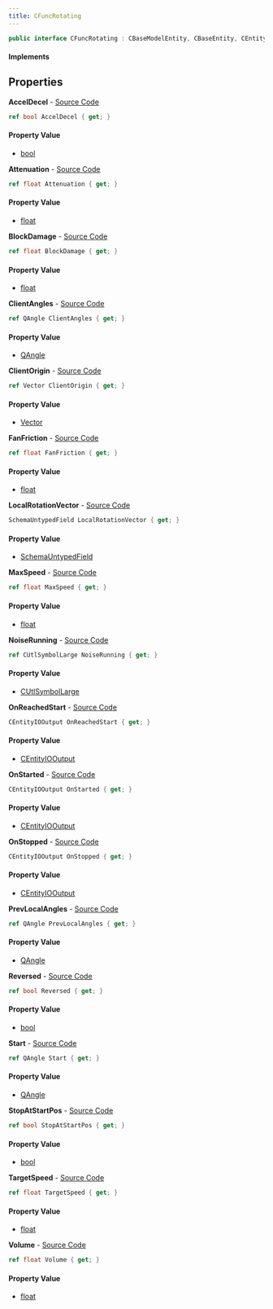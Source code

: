 ```yaml
---
title: CFuncRotating
---
```


```csharp
public interface CFuncRotating : CBaseModelEntity, CBaseEntity, CEntityInstance, ISchemaClass<CEntityInstance>, ISchemaClass<CBaseEntity>, ISchemaClass<CBaseModelEntity>, ISchemaClass<CFuncRotating>, ISchemaField, ISchemaClass, INativeHandle
```

#### Implements

## Properties

**AccelDecel** - [Source Code](https://github.com/swiftly-solution/swiftlys2/blob/master/managed/src/SwiftlyS2.Generated/Schemas/Interfaces/CFuncRotating.cs#L41)

```csharp
ref bool AccelDecel { get; }
```

#### Property Value

- [bool](https://learn.microsoft.com/dotnet/api/system.boolean)

**Attenuation** - [Source Code](https://github.com/swiftly-solution/swiftlys2/blob/master/managed/src/SwiftlyS2.Generated/Schemas/Interfaces/CFuncRotating.cs#L27)

```csharp
ref float Attenuation { get; }
```

#### Property Value

- [float](https://learn.microsoft.com/dotnet/api/system.single)

**BlockDamage** - [Source Code](https://github.com/swiftly-solution/swiftlys2/blob/master/managed/src/SwiftlyS2.Generated/Schemas/Interfaces/CFuncRotating.cs#L35)

```csharp
ref float BlockDamage { get; }
```

#### Property Value

- [float](https://learn.microsoft.com/dotnet/api/system.single)

**ClientAngles** - [Source Code](https://github.com/swiftly-solution/swiftlys2/blob/master/managed/src/SwiftlyS2.Generated/Schemas/Interfaces/CFuncRotating.cs#L51)

```csharp
ref QAngle ClientAngles { get; }
```

#### Property Value

- [QAngle](/docs/api/shared/natives/qangle)

**ClientOrigin** - [Source Code](https://github.com/swiftly-solution/swiftlys2/blob/master/managed/src/SwiftlyS2.Generated/Schemas/Interfaces/CFuncRotating.cs#L49)

```csharp
ref Vector ClientOrigin { get; }
```

#### Property Value

- [Vector](/docs/api/shared/natives/vector)

**FanFriction** - [Source Code](https://github.com/swiftly-solution/swiftlys2/blob/master/managed/src/SwiftlyS2.Generated/Schemas/Interfaces/CFuncRotating.cs#L25)

```csharp
ref float FanFriction { get; }
```

#### Property Value

- [float](https://learn.microsoft.com/dotnet/api/system.single)

**LocalRotationVector** - [Source Code](https://github.com/swiftly-solution/swiftlys2/blob/master/managed/src/SwiftlyS2.Generated/Schemas/Interfaces/CFuncRotating.cs#L23)

```csharp
SchemaUntypedField LocalRotationVector { get; }
```

#### Property Value

- [SchemaUntypedField](/docs/api/shared/schemas/schemauntypedfield)

**MaxSpeed** - [Source Code](https://github.com/swiftly-solution/swiftlys2/blob/master/managed/src/SwiftlyS2.Generated/Schemas/Interfaces/CFuncRotating.cs#L33)

```csharp
ref float MaxSpeed { get; }
```

#### Property Value

- [float](https://learn.microsoft.com/dotnet/api/system.single)

**NoiseRunning** - [Source Code](https://github.com/swiftly-solution/swiftlys2/blob/master/managed/src/SwiftlyS2.Generated/Schemas/Interfaces/CFuncRotating.cs#L37)

```csharp
ref CUtlSymbolLarge NoiseRunning { get; }
```

#### Property Value

- [CUtlSymbolLarge](/docs/api/shared/natives/cutlsymbollarge)

**OnReachedStart** - [Source Code](https://github.com/swiftly-solution/swiftlys2/blob/master/managed/src/SwiftlyS2.Generated/Schemas/Interfaces/CFuncRotating.cs#L20)

```csharp
CEntityIOOutput OnReachedStart { get; }
```

#### Property Value

- [CEntityIOOutput](/docs/api/shared/schemadefinitions/centityiooutput)

**OnStarted** - [Source Code](https://github.com/swiftly-solution/swiftlys2/blob/master/managed/src/SwiftlyS2.Generated/Schemas/Interfaces/CFuncRotating.cs#L18)

```csharp
CEntityIOOutput OnStarted { get; }
```

#### Property Value

- [CEntityIOOutput](/docs/api/shared/schemadefinitions/centityiooutput)

**OnStopped** - [Source Code](https://github.com/swiftly-solution/swiftlys2/blob/master/managed/src/SwiftlyS2.Generated/Schemas/Interfaces/CFuncRotating.cs#L16)

```csharp
CEntityIOOutput OnStopped { get; }
```

#### Property Value

- [CEntityIOOutput](/docs/api/shared/schemadefinitions/centityiooutput)

**PrevLocalAngles** - [Source Code](https://github.com/swiftly-solution/swiftlys2/blob/master/managed/src/SwiftlyS2.Generated/Schemas/Interfaces/CFuncRotating.cs#L43)

```csharp
ref QAngle PrevLocalAngles { get; }
```

#### Property Value

- [QAngle](/docs/api/shared/natives/qangle)

**Reversed** - [Source Code](https://github.com/swiftly-solution/swiftlys2/blob/master/managed/src/SwiftlyS2.Generated/Schemas/Interfaces/CFuncRotating.cs#L39)

```csharp
ref bool Reversed { get; }
```

#### Property Value

- [bool](https://learn.microsoft.com/dotnet/api/system.boolean)

**Start** - [Source Code](https://github.com/swiftly-solution/swiftlys2/blob/master/managed/src/SwiftlyS2.Generated/Schemas/Interfaces/CFuncRotating.cs#L45)

```csharp
ref QAngle Start { get; }
```

#### Property Value

- [QAngle](/docs/api/shared/natives/qangle)

**StopAtStartPos** - [Source Code](https://github.com/swiftly-solution/swiftlys2/blob/master/managed/src/SwiftlyS2.Generated/Schemas/Interfaces/CFuncRotating.cs#L47)

```csharp
ref bool StopAtStartPos { get; }
```

#### Property Value

- [bool](https://learn.microsoft.com/dotnet/api/system.boolean)

**TargetSpeed** - [Source Code](https://github.com/swiftly-solution/swiftlys2/blob/master/managed/src/SwiftlyS2.Generated/Schemas/Interfaces/CFuncRotating.cs#L31)

```csharp
ref float TargetSpeed { get; }
```

#### Property Value

- [float](https://learn.microsoft.com/dotnet/api/system.single)

**Volume** - [Source Code](https://github.com/swiftly-solution/swiftlys2/blob/master/managed/src/SwiftlyS2.Generated/Schemas/Interfaces/CFuncRotating.cs#L29)

```csharp
ref float Volume { get; }
```

#### Property Value

- [float](https://learn.microsoft.com/dotnet/api/system.single)

